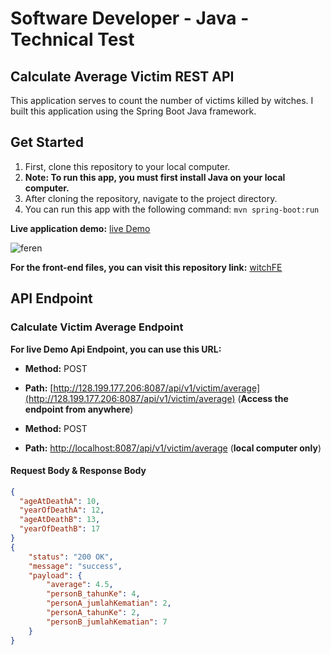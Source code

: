 # Software Developer - Java - Technical Test
## Calculate Average Victim REST API

This application serves to count the number of victims killed by witches. I built this application using the Spring Boot Java framework.

## Get Started 
1. First, clone this repository to your local computer.
2. **Note: To run this app, you must first install Java on your local computer.**
3. After cloning the repository, navigate to the project directory.
4. You can run this app with the following command: `mvn spring-boot:run`

**Live application demo:** [live Demo](http://128.199.177.206:5390/)

![feren](https://github.com/Alhuzsyam/witch/assets/64511435/705953a9-345f-44ce-aa90-acfc92ac5654)

**For the front-end files, you can visit this repository link:** [witchFE](https://github.com/Alhuzsyam/witchFE)

## API Endpoint
### Calculate Victim Average Endpoint

**For live Demo Api Endpoint, you can use this URL:**

- **Method:** POST 
- **Path:** [http://128.199.177.206:8087/api/v1/victim/average](http://128.199.177.206:8087/api/v1/victim/average) (**Access the endpoint from anywhere**)

- **Method:** POST 
- **Path:** [http://localhost:8087/api/v1/victim/average](http://localhost:8087/api/v1/victim/average) (**local computer only**)

#### Request Body & Response Body
```json
{
  "ageAtDeathA": 10,
  "yearOfDeathA": 12,
  "ageAtDeathB": 13,
  "yearOfDeathB": 17
}
{
	"status": "200 OK",
	"message": "success",
	"payload": {
		"average": 4.5,
		"personB_tahunKe": 4,
		"personA_jumlahKematian": 2,
		"personA_tahunKe": 2,
		"personB_jumlahKematian": 7
	}
}

